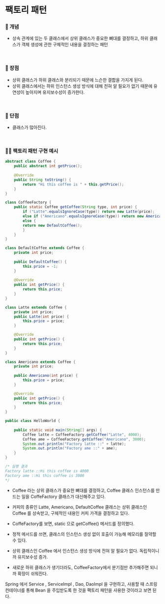 # 팩토리 패턴

### **📌 개념**

- 상속 관계에 있는 두 클래스에서 상위 클래스가 중요한 뼈대를 결정하고, 하위 클래스가 객체 생성에 관한 구체적인 내용을 결정하는 패턴

<br>

### **📎 장점**

- 상위 클래스가 하위 클래스와 분리되기 때문에 느슨한 결합을 가지게 된다.
- 상위 클래스에서는 하위 인스턴스 생성 방식에 대해 전혀 알 필요가 없기 때문에 유연성이 높아지며 유지보수성이 증가한다.

<br>

### **📎 단점**

- 클래스가 많아진다.

<br>

### 🙋‍♀️ 팩토리 패턴 구현 예시
```java
abstract class Coffee {
	public abstract int getPrice();
	
	@Override
	public String toString() {
		return "Hi this coffee is " + this.getPrice();
	}
}

class CoffeeFactory {
	public static Coffee getCoffee(String type, int price) {
		if ("Latte".equalsIgnoreCase(type)) return new Latte(price);
		else if ("Americano".equalsIgnoreCase(type)) return new Americano(price);
		else {
		return new DefaultCoffee();
		}
	}
}

class DefaultCoffee extends Coffee {
	private int price;
	
	public DefaultCoffee() {
		this.price = -1;
	}
	
	@Override
	public int getPrice() {
		return this.price;
	}
}

class Latte extends Coffee {
	private int price;
	public Latte(int price) {
		this.price = price;
	}

	@Override
	public int getPrice() {
		return this.price;
	}
}

class Americano extends Coffee {
	private int price;
	
	public Americano(int price) {
		this.price = price;
	}

	@Override
	public int getPrice() {
		return this.price;
	}
}

public class HelloWorld {
	
	public static void main(String[] args) {
		Coffee latte = CoffeeFactory.getCoffee("Latte", 4000);
		Coffee ame = CoffeeFactory.getCoffee("Americano", 3000);
		System.out.println("Factory latte ::" + latte);
		System.out.println("Factory ame ::" + ame);
	}
}

/* 실행 결과
Factory latte ::Hi this coffee is 4000
Factory ame ::Hi this coffee is 3000
*/
```
- Coffee 라는 상위 클래스가 중요한 뼈대를 결정하고, Coffee 클래스 인스턴스를 만드는 일을 CoffeFactory 클래스가 대신해주고 있다.
- 커피의 종류인 Latte, Americano, DefaultCoffee 클래스는 상위 클래스인 Coffee 를 상속받고, 구체적인 내용인 커피 가격을 결정하고 있다.

- CoffeFactory를 보면, static 으로 getCoffee() 메서드를 정의했다.
- 정적 메서드를 쓰면, 클래스의 인스턴스 생성 없이 호출이 가능해 메모리를 절약할 수 있다.

- 상위 클래스인 Coffee 에서 인스턴스 생성 방식에 전혀 알 필요가 없다. 독립적이니까 유지보수성 증가.
- 새로운 하위 클래스가 생기더라도, CoffeeFactory에서 분기점만 추가해주면 되니까 확장이 쉬워진다.

Spring 에서 Service , ServiceImpl , Dao, DaoImpl 을 구현하고, 사용할 때 스프링 컨테이너를 통해 Bean 을 주입받도록 한 것을 팩토리 패턴을 사용한 것이라고 보면 된다.
